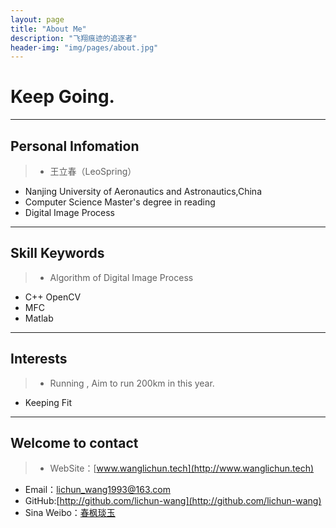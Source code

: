 ```yaml
---
layout: page
title: "About Me"
description: "飞翔痕迹的追逐者"
header-img: "img/pages/about.jpg"
---
```


# Keep Going.
---

##  Personal Infomation

>* 王立春（LeoSpring）
* Nanjing University of Aeronautics and Astronautics,China
* Computer Science Master's degree in reading
* Digital Image Process

---

## Skill Keywords

>* Algorithm of Digital Image Process 
* C++ OpenCV
* MFC
* Matlab

---

## Interests
>* Running , Aim to run 200km in this year.
* Keeping Fit

---

## Welcome to contact

>* WebSite：[www.wanglichun.tech](http://www.wanglichun.tech)
* Email：[lichun_wang1993@163.com]()
* GitHub:[http://github.com/lichun-wang](http://github.com/lichun-wang)
* Sina Weibo：[春枫琰玉](http://weibo.com/p/1005052271697851/home?from=page_100505&mod=TAB&is_all=1#place)




